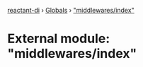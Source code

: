 [reactant-di](../README.md) › [Globals](../globals.md) › ["middlewares/index"](_middlewares_index_.md)

# External module: "middlewares/index"


